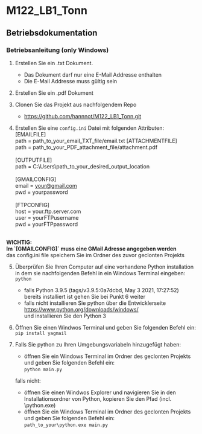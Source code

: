 # M122_LB1_Tonn
##	Betriebsdokumentation
### Betriebsanleitung (only Windows)
1. Erstellen Sie ein .txt Dokument. 
    *  Das Dokument darf nur eine E-Mail Addresse enthalten
    * Die E-Mail Addresse muss gültig sein

2. Erstellen Sie ein .pdf Dokument
3. Clonen Sie das Projekt aus nachfolgendem Repo
    *   https://github.com/hannnot/M122_LB1_Tonn.git
4. Erstellen Sie eine `config.ini` Datei mit folgenden Attributen: <br>
[EMAILFILE]  
path = path_to_your_email_TXT_file/email.txt
[ATTACHMENTFILE] <br>
path = path_to_your_PDF_attachment_file/attachment.pdf <br> <br>
[OUTPUTFILE] <br>
path = C:\Users\path_to_your_desired_output_location <br> <br>
[GMAILCONFIG]<br>
email = your@gmail.com<br>
pwd = yourpassword <br> <br>
[FTPCONFIG]<br>
host = your.ftp.server.com <br>
user = yourFTPusername<br>
pwd = yourFTPpassword <br>
<br>
<b>WICHTIG:<br>Im `[GMAILCONFIG]` muss eine GMail Adresse angegeben werden</b><br>
das config.ini file speichern Sie im Ordner des zuvor geclonten Projekts

5. Überprüfen Sie Ihren Computer auf eine vorhandene Python installation in dem sie nachfolgenden Befehl in ein Windows Terminal eingeben:
`python`
    *  falls Python 3.9.5 (tags/v3.9.5:0a7dcbd, May  3 2021, 17:27:52) bereits installiert ist gehen Sie bei Punkt 6 weiter
    * falls nicht installieren Sie python über die Entwicklerseite <br>
    https://www.python.org/downloads/windows/ <br>
    und installieren Sie den Python 3
6. Öffnen Sie einen Windwos Terminal und geben Sie folgenden Befehl ein: <br>
`pip install yagmail`

7. Falls Sie python zu Ihren Umgebungsvariabeln hinzugefügt haben:

    * öffnen Sie ein Windows Terminal im Ordner des geclonten Projekts und geben Sie folgenden Befehl ein: <br>
    `python main.py`
    
    falls nicht:

    * öffnen Sie einen Windwos Explorer und navigieren Sie in den Installationsordner von Python, kopieren Sie den Pfad (incl. \python.exe)
    * öffnen Sie ein Windows Terminal im Ordner des geclonten Projekts und geben Sie folgenden Befehl ein: <br>
    `path_to_your\python.exe main.py`



